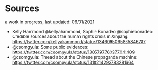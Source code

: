 # Sources
a work in progress, last updated: 06/01/2021

* Kelly Hammond @kellyahammond, Sophie Bonadeo @sophiebonadeo: Credible sources about the human rights crisis in Xinjiang: https://twitter.com/kellyahammond/status/1346095065865846787
* @csomgyula: Some public evidences: https://twitter.com/csomgyula/status/1305797763377041409
* @csomgyula: Thread about the Chinese propaganda machine: https://twitter.com/csomgyula/status/1310214293783281664
